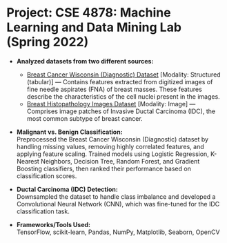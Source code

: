 # Project: CSE 4878: Machine Learning and Data Mining Lab (Spring 2022)

- **Analyzed datasets from two different sources:**
  - [Breast Cancer Wisconsin (Diagnostic) Dataset](https://archive.ics.uci.edu/dataset/17/breast+cancer+wisconsin+diagnostic) [Modality: Structured (tabular)] — Contains features extracted from digitized images of fine needle aspirates (FNA) of breast masses. These features describe the characteristics of the cell nuclei present in the images.  
  - [Breast Histopathology Images Dataset](https://www.kaggle.com/datasets/paultimothymooney/breast-histopathology-images/data) [Modality: Image] — Comprises image patches of Invasive Ductal Carcinoma (IDC), the most common subtype of breast cancer.  

- **Malignant vs. Benign Classification:**  
  Preprocessed the Breast Cancer Wisconsin (Diagnostic) dataset by handling missing values, removing highly correlated features, and applying feature scaling. Trained models using Logistic Regression, K-Nearest Neighbors, Decision Tree, Random Forest, and Gradient Boosting classifiers, then ranked their performance based on classification scores.  

- **Ductal Carcinoma (IDC) Detection:**  
  Downsampled the dataset to handle class imbalance and developed a Convolutional Neural Network (CNN), which was fine-tuned for the IDC classification task.  

- **Frameworks/Tools Used:**  
  TensorFlow, scikit-learn, Pandas, NumPy, Matplotlib, Seaborn, OpenCV

